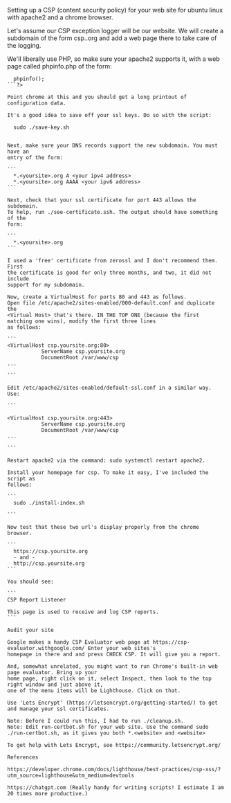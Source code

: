 Setting up a CSP (content security policy) for your web site for ubuntu linux with apache2 and a chrome browser.

Let's assume our CSP exception logger will be our website. We will
create a subdomain of the form csp.<yoursite>.org and add a web page
there to take care of the logging.

We'll liberally use PHP, so make sure your apache2 supports it, with a
web page called phpinfo.php of the form:

  ```<?php
    phpinfo();
  ```?>

Point chrome at this and you should get a long printout of configuration data.

It's a good idea to save off your ssl keys. Do so with the script:

  ```
      sudo ./save-key.sh
  ````
  
Next, make sure your DNS records support the new subdomain. You must have an
entry of the form:

  ```
	*.<yoursite>.org A <your ipv4 address>
	*.<yoursite>.org AAAA <your ipv6 address>
  ```

Next, check that your ssl certificate for port 443 allows the subdomain.
To help, run ./see-certificate.ssh. The output should have something of the
form:

  ```
	*.<yoursite>.org
  ```

I used a 'free' certificate from zerossl and I don't recommend them. First
the certificate is good for only three months, and two, it did not include
support for my subdomain.

Now, create a VirtualHost for ports 80 and 443 as follows.
Open file /etc/apache2/sites-enabled/000-default.conf and duplicate the
<Virtual Host> that's there. IN THE TOP ONE (because the first matching one wins), modify the first three lines
as follows:

  ```
  <VirtualHost csp.yoursite.org:80>
  	         ServerName csp.yoursite.org
    		 DocumentRoot /var/www/csp
  ...

  ```

Edit /etc/apache2/sites-enabled/default-ssl.conf in a similar way.
Use:

  ```

  <VirtualHost csp.yoursite.org:443>
  	         ServerName csp.yoursite.org
    		 DocumentRoot /var/www/csp
  ...

  ```

Restart apache2 via the command: sudo systemctl restart apache2.

Install your homepage for csp. To make it easy, I've included the script as
follows:

  ```
	sudo ./install-index.sh

  ```

Now test that these two url's display properly from the chrome browser.

  ```
	https://csp.yoursite.org
	- and -
	http://csp.yoursite.org
  ```

You should see:

  ```
  CSP Report Listener

  This page is used to receive and log CSP reports.
  ```

Audit your site

  Google makes a handy CSP Evaluator web page at https://csp-evaluator.withgoogle.com/ Enter your web sites's
  homepage in there and and press CHECK CSP. It will give you a report.

  And, somewhat unrelated, you might want to run Chrome's built-in web page evaluator. Bring up your
  home page, right click on it, select Inspect, then look to the top right window and just above it,
  one of the menu items will be Lighthouse. Click on that.

Use 'Lets Encrypt' (https://letsencrypt.org/getting-started/) to get and manage your ssl certificates.

Note: Before I could run this, I had to run ./cleanup.sh.
Note: Edit run-certbot.sh for your web site. Use the command sudo ./run-certbot.sh, as it gives you both *.<website> and <website>

To get help with Lets Encrypt, see https://community.letsencrypt.org/

References

https://developer.chrome.com/docs/lighthouse/best-practices/csp-xss/?utm_source=lighthouse&utm_medium=devtools

https://chatgpt.com (Really handy for writing scripts! I estimate I am 20 times more productive.)
 

